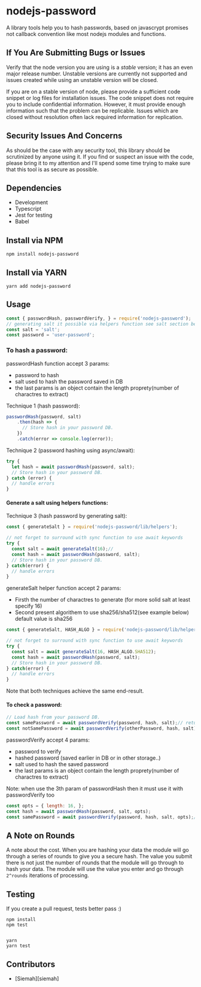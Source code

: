 # nodejs-password

A library tools help you to hash passwords, based on javascrypt promises not callback convention like most nodejs modules and functions.

## If You Are Submitting Bugs or Issues

Verify that the node version you are using is a _stable_ version; it has an even major release number. Unstable versions are currently not supported and issues created while using an unstable version will be closed.

If you are on a stable version of node, please provide a sufficient code snippet or log files for installation issues. The code snippet does not require you to include confidential information. However, it must provide enough information such that the problem can be replicable. Issues which are closed without resolution often lack required information for replication.

## Security Issues And Concerns

As should be the case with any security tool, this library should be scrutinized by anyone using it. If you find or suspect an issue with the code, please bring it to my attention and I'll spend some time trying to make sure that this tool is as secure as possible.

## Dependencies

* Development
* Typescript 
* Jest for testing
* Babel

## Install via NPM

```
npm install nodejs-password
```

## Install via YARN

```
yarn add nodejs-password
```

## Usage

```javascript
const { passwordHash, passwordVerify, } = require('nodejs-password');
// generating salt it possible via helpers function see salt section below
const salt = 'salt';
const password = 'user-password';
```

### To hash a password:

passwordHash function accept 3 params:
- password to hash
- salt used to hash the password saved in DB
- the last params is an object contain the length proprety(number of charactres to extract)

Technique 1 (hash password):

```javascript
passwordHash(password, salt)
    .then(hash => {
      // Store hash in your password DB.
    })
    .catch(error => console.log(error));
```

Technique 2 (password hashing using async/await):

```javascript
try {
  let hash = await passwordHash(password, salt);
  // Store hash in your password DB.
} catch (error) {
  // handle errors
}
```

#### Generate a salt using helpers functions:

Technique 3 (hash password by generating salt):

```javascript
const { generateSalt } = require('nodejs-password/lib/helpers');

// not forget to surround with sync function to use await keywords
try {
  const salt = await generateSalt(16);//
  const hash = await passwordHash(password, salt);
  // Store hash in your password DB.
} catch(error) {
  // handle errors
}
```

generateSalt helper function accept 2 params:
- Firsth the number of charactres to generate (for more solid salt at least specify 16)
- Second present algorithem to use sha256/sha512(see example below) default value is sha256

```javascript
const { generateSalt, HASH_ALGO } = require('nodejs-password/lib/helpers');

// not forget to surround with sync function to use await keywords
try {
  const salt = await generateSalt(16, HASH_ALGO.SHA512);
  const hash = await passwordHash(password, salt);
  // Store hash in your password DB.
} catch(error) {
  // handle errors
}
```

Note that both techniques achieve the same end-result.

#### To check a password:

```javascript
// Load hash from your password DB.
const samePassword = await passwordVerify(password, hash, salt);// return true
const notSamePassword = await passwordVerify(otherPassword, hash, salt);// return false not the same password
```
passwordVerify accept 4 params:
- password to verify
- hashed password (saved earlier in DB or in other storage..)
- salt used to hash the saved password
- the last params is an object contain the length proprety(number of charactres to extract)

Note: when use the 3th param of passwordHash then it must use it with passwordVerify too
```javascript
const opts = { length: 16, };
const hash = await passwordHash(password, salt, opts);
const samePassword = await passwordVerify(password, hash, salt, opts);// return true
```


## A Note on Rounds

A note about the cost. When you are hashing your data the module will go through a series of rounds to give you a secure hash. The value you submit there is not just the number of rounds that the module will go through to hash your data. The module will use the value you enter and go through `2^rounds` iterations of processing.

## Testing

If you create a pull request, tests better pass :)

```
npm install
npm test


yarn
yarn test
```


## Contributors

* [Siemah][siemah]
